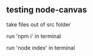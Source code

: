 ## testing node-canvas
take files out of src folder

run 'npm i' in terminal

run 'node index' in terminal

